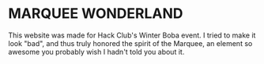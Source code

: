 # MARQUEE WONDERLAND

This website was made for Hack Club's Winter Boba event.
I tried to make it look "bad", and thus truly honored the spirit of the Marquee, an element so awesome you probably wish I hadn't told you about it.